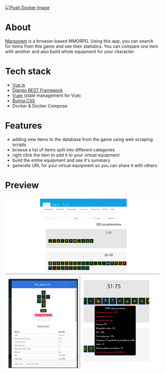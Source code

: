 [![Push Docker Image](https://github.com/erykio/moje-margo/actions/workflows/push-docker-image.yml/badge.svg)](https://github.com/erykio/moje-margo/actions/workflows/push-docker-image.yml)

# About

[Margonem](https://margonem.com/) is a browser-based MMORPG. Using this app, you can search for items from this game and see their statistics. You can compare one item with another and also build whole equipment for your character.

# Tech stack
* [Vue.js](https://vuejs.org/)
* [Django REST Framework](https://www.django-rest-framework.org/)
* [Vuex](https://vuex.vuejs.org/) (state management for Vue)
* [Bulma CSS](https://bulma.io/)
* Docker & Docker Compose

# Features
* adding new items to the database from the game using web scraping scripts
* browse a list of items split into different categories
* right click the item to add it to your virtual equipment
* build the entire equipment and see it's summary
* generate URL for your virtual equipment so you can share it with others


# Preview

![](preview.png)